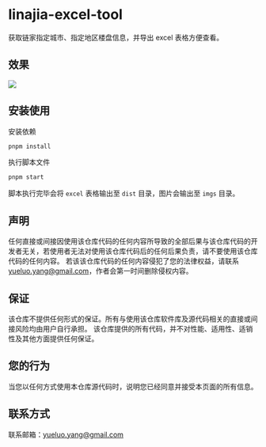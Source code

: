 # linajia-excel-tool

获取链家指定城市、指定地区楼盘信息，并导出 excel 表格方便查看。

## 效果

<img src="https://img.yueluo.club/blog/img/3710b7d0a76201e8e01d92c33b7fc9128.png" />

## 安装使用

安装依赖

```js
pnpm install
```

执行脚本文件

```js
pnpm start
```

脚本执行完毕会将 `excel` 表格输出至 `dist` 目录，图片会输出至 `imgs` 目录。

## 声明

任何直接或间接因使用该仓库代码的任何内容所导致的全部后果与该仓库代码的开发者无关，若使用者无法对使用该仓库代码后的任何后果负责，请不要使用该仓库代码的任何内容。
若该该仓库代码的任何内容侵犯了您的法律权益，请联系 yueluo.yang@gmail.com，作者会第一时间删除侵权内容。

## 保证

该仓库不提供任何形式的保证。所有与使用该仓库软件库及源代码相关的直接或间接风险均由用户自行承担。
该仓库提供的所有代码，并不对性能、适用性、适销性及其他方面提供任何保证。

## 您的行为

当您以任何方式使用本仓库源代码时，说明您已经同意并接受本页面的所有信息。

## 联系方式

联系邮箱：yueluo.yang@gmail.com
